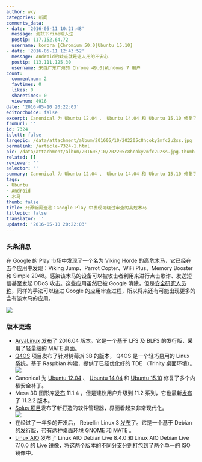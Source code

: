 ```yaml
---
author: wxy
categories: 新闻
comments_data:
- date: '2016-05-11 10:21:48'
  message: 測試下rime輸入法
  postip: 117.152.64.72
  username: korora [Chromium 50.0|Ubuntu 15.10]
- date: '2016-05-11 12:43:52'
  message: Android的缺点就是让人用的不安心
  postip: 113.111.125.30
  username: 来自广东广州的 Chrome 49.0|Windows 7 用户
count:
  commentnum: 2
  favtimes: 0
  likes: 0
  sharetimes: 0
  viewnum: 4916
date: '2016-05-10 20:22:03'
editorchoice: false
excerpt: Canonical 为 Ubuntu 12.04 、 Ubuntu 14.04 和 Ubuntu 15.10 修复了多个内核安全补丁。
fromurl: ''
id: 7324
islctt: false
largepic: /data/attachment/album/201605/10/202205c8hcoky2mfc2u2ss.jpg
permalink: /article-7324-1.html
pic: /data/attachment/album/201605/10/202205c8hcoky2mfc2u2ss.jpg.thumb.jpg
related: []
reviewer: ''
selector: ''
summary: Canonical 为 Ubuntu 12.04 、 Ubuntu 14.04 和 Ubuntu 15.10 修复了多个内核安全补丁。
tags:
- Ubuntu
- Android
- 木马
thumb: false
title: 开源新闻速递：Google Play 中发现可绕过审查的高危木马
titlepic: false
translator: ''
updated: '2016-05-10 20:22:03'
---
```


### 头条消息


在 Google 的 Play 市场中发现了一个名为 Viking Horde 的高危木马，它已经在五个应用中发现：Viking Jump、Parrot Copter、WiFi Plus、Memory Booster 和 Simple 2048。感染该木马的设备可以被攻击者利用来进行点击欺诈、发送短信甚至发起 DDoS 攻击。这些应用虽然已被 Google 清除，但是[安全研究人员称](http://blog.checkpoint.com/2016/05/09/viking-horde-a-new-type-of-android-malware-on-google-play/)，同样的手法可以绕过 Google 的应用审查过程，所以将来还有可能出现更多的含有该木马的应用。 


![](/data/attachment/album/201605/10/202205c8hcoky2mfc2u2ss.jpg)


### 版本更迭


* [AryaLinux](http://aryalinux.org/) [发布](http://aryalinux.org/releaseNotes.php?id=1)了 2016.04 版本。它是一个基于 LFS 及 BLFS 的发行版，采用了轻量级的 MATE 桌面。
* [Q4OS](http://www.q4os.org/) 项目发布了针对树莓派 3B 的版本， Q4OS 是一个轻巧易用的 Linux 系统，基于 Raspbian 构建，提供了已经优化好的 TDE （Trinity 桌面环境）。  
![](/data/attachment/album/201605/10/202205jh6361uxz8drf6r3.jpg)
* Canonical 为 [Ubuntu 12.04](http://www.ubuntu.com/usn/usn-2967-1/) 、 [Ubuntu 14.04](http://www.ubuntu.com/usn/usn-2968-1/) 和 [Ubuntu 15.10](http://www.ubuntu.com/usn/usn-2971-1/) 修复了多个内核安全补丁。
* Mesa 3D 图形库[发布](https://lists.freedesktop.org/archives/mesa-announce/2016-May/000214.html) 11.1.4 ，但是建议用户升级到 11.2 系列，它也最新[发布](https://lists.freedesktop.org/archives/mesa-announce/2016-May/000213.html)了 11.2.2 版本。
* [Solus 项目](https//solus-project.com)发布了新打造的软件管理器，界面看起来非常现代化。  
![](/data/attachment/album/201605/10/202206piil3eq3ir9kgo3i.jpg)
* 在经过了一年多的开发后， Rebellin Linux 3 [发布](https://therebellin.com/rebellin-linux-v3-released/)了。它是一个基于 Debian 的发行版，带有两种桌面环境 GNOME 和 MATE 。
* [Linux AIO](http://linuxaio.net/) 发布了 Linux AIO Debian Live 8.4.0 和 Linux AIO Debian Live 7.10.0 的 Live 镜像，将这两个版本的不同分支分别打包到了两个单一的 ISO 镜像中。